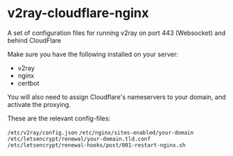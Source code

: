 # v2ray-cloudflare-nginx
A set of configuration files for running v2ray on port 443 (Websocket) and behind CloudFlare

Make sure you have the following installed on your server:
* v2ray
* nginx
* certbot

You will also need to assign Cloudflare's nameservers to your domain, and activate the proxying.

These are the relevant config-files:

`/etc/v2ray/config.json`
`/etc/nginx/sites-enabled/your-domain`
`/etc/letsencrypt/renewal/your-domain.tld.conf`
`/etc/letsencrypt/renewal-hooks/post/001-restart-nginx.sh`
